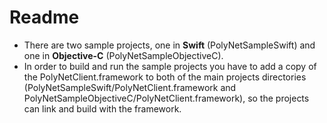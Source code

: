 # Readme

- There are two sample projects, one in **Swift** (PolyNetSampleSwift) and one in **Objective-C** (PolyNetSampleObjectiveC). 
- In order to build and run the sample projects you have to add a copy of the PolyNetClient.framework to both of the main projects directories (PolyNetSampleSwift/PolyNetClient.framework and PolyNetSampleObjectiveC/PolyNetClient.framework), so the projects can link and build with the framework.